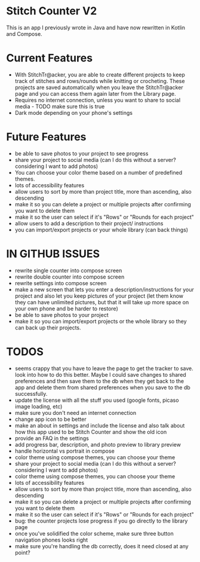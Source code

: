 # Stitch Counter V2
This is an app I previously wrote in Java and have now rewritten in Kotlin and Compose.

# Current Features
- With StitchTr@acker, you are able to create different projects to keep track of stitches and rows/rounds while knitting or crocheting. These projects are saved automatically when you leave the StitchTr@acker page and you can access them again later from the Library page.
- Requires no internet connection, unless you want to share to social media - TODO make sure this is true
- Dark mode depending on your phone's settings

# Future Features
- be able to save photos to your project to see progress
- share your project to social media (can I do this without a server? considering I want to add photos)
- You can choose your color theme based on a number of predefined themes.
- lots of accessibility features
- allow users to sort by more than project title, more than ascending, also descending
- make it so you can delete a project or multiple projects after confirming you want to delete them
- make it so the user can select if it's "Rows" or "Rounds for each project"
- allow users to add a description to their project/ instructions
- you can import/export projects or your whole library (can back things)

# IN GITHUB ISSUES
- rewrite single counter into compose screen
- rewrite double counter into compose screen
- rewrite settings into compose screen
- make a new screen that lets you enter a description/instructions for your project and also let you keep pictures of your project (let them know they can have unlimited pictures, but that it will take up more space on your own phone and be harder to restore)
- be able to save photos to your project
- make it so you can import/export projects or the whole library so they can back up their projects.

# TODOS
- seems crappy that you have to leave the page to get the tracker to save. look into how to do this better. Maybe I could save changes to shared preferences and then save them to the db when they get back to the app and delete them from shared preferences when you save to the db successfully.
- update the license with all the stuff you used (google fonts, picaso image loading, etc)
- make sure you don't need an internet connection
- change app icon to be better
- make an about in settings and include the license and also talk about how this app used to be Stitch Counter and show the old icon
- provide an FAQ in the settings
- add progress bar, description, and photo preview to library preview
- handle horizontal vs portrait in compose
- color theme using compose themes, you can choose your theme
- share your project to social media (can I do this without a server? considering I want to add photos)
- color theme using compose themes, you can choose your theme
- lots of accessibility features
- allow users to sort by more than project title, more than ascending, also descending
- make it so you can delete a project or multiple projects after confirming you want to delete them
- make it so the user can select if it's "Rows" or "Rounds for each project"
- bug: the counter projects lose progress if you go directly to the library page
- once you've solidified the color scheme, make sure three button navigation phones looks right
- make sure you're handling the db correctly, does it need closed at any point?
